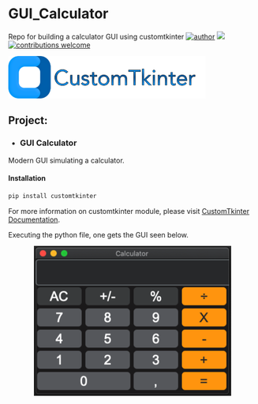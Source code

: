 # GUI_Calculator
Repo for building a calculator GUI using customtkinter
[![author](https://img.shields.io/badge/author-krishallam-red.svg)](https://www.linkedin.com/in/kristoffer-hallam-0200a236/) [![](https://img.shields.io/badge/python-3.7+-blue.svg)](https://www.python.org/downloads/release/python-365/) [![contributions welcome](https://img.shields.io/badge/contributions-welcome-brightgreen.svg?style=flat)](https://github.com/carlosfab/data_science/issues)

<p align="left">
  <img src="CTk.png" width="400">
</p>

## Project:

* ### **GUI Calculator**
Modern GUI simulating a calculator.

#### Installation
```bash
pip install customtkinter
```

For more information on customtkinter module, please visit [CustomTkinter Documentation](https://customtkinter.tomschimansky.com/documentation/).

Executing the python file, one gets the GUI seen below.

<p align="center">
  <img src="Calc_Interface.png" width="400">
</p>
